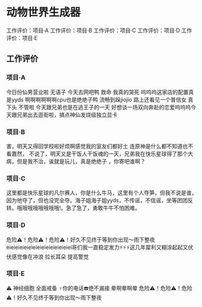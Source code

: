 # 动物世界生成器
工作评价：项目·A
工作评价：项目·B
工作评价：项目·C
工作评价：项目·D
工作评价：项目·E

## 工作评价
### 项目·A
今日份仙男营业啦 无语子 今天去网吧鸭 救命 我真的哭死 呜呜呜这家店的配置真是yyds 啊啊啊啊啊啊cpu也是绝绝子鸭 流畅到跺jiojio 路上还看见一个普信女 真下头 不管啦 今天跟兄弟也是在逃王子的一天 好想谈一场双向奔赴的恋爱呜呜呜今天跟兄弟出去逛街啦，搞点神仙发烧级独立显卡
### 项目·B
害，明天又得回学校啦好烦啊感觉我的室友们都好土 连原神是什么都不知道也不看嘉然， 不说了，明天又是干饭人干饭魂的一天，兄弟我在快乐星球得了那个大病，但是我不治，诶就是玩儿，真是绝绝子 ，你寄吧谁啊？
### 项目·C
这里都是快乐星球的凡尔赛人，你是什么牛马，这里有个人夺笋，但我不说是谁，因为他夺了，但也没完全夺。海子姐海子姐yyds，不传谣，不信谣，坐等团团反转。哦哦哦哦哦哦哦哦!。急了急了，勇敢牛牛不怕困难。
### 项目·D
危险⚠️！危险⚠️！危险⚠️！好久不见终于等到你出现～雨下整夜eieieieieieieieieieieieieieiei哥们我一直稳定发力⚡⚡⚡这几年犀利又糊涂起起又伏伏感觉像在冲浪 拉长耳朵 提高警觉
### 项目·E
⚠️ 神经细胞 全面戒备 ‍♀️你的电话☎️绝不漏接 晕啊晕啊晕 危险⚠️！危险⚠️！危险⚠️！好久不见终于等到你出现～雨下整夜